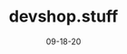 ---
title: "devshop.stuff"
date: "09-18-20"
description: "Launching my own company to sell dev merch"
type: project
published: false
tags: ecommerce, shopify
link: https://devstuff.shop/
---